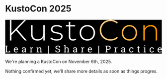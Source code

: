 # KustoCon 2025

 ![KustoCon](../Logo/kustocon_logo.png)

 We're planning a KustoCon on November 6th, 2025.

 Nothing confirmed yet,  we'll share more details as soon as things progres.
